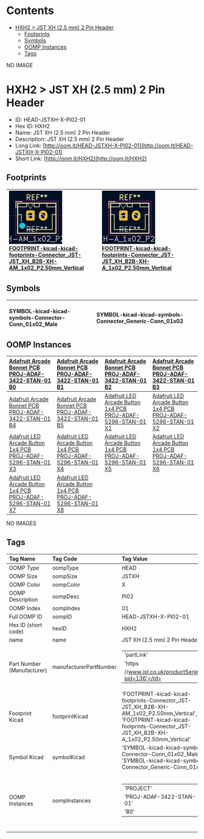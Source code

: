 



Contents
========

* [HXH2 > JST XH (2.5 mm) 2 Pin Header](#hxh2--jst-xh-25-mm-2-pin-header)
	* [Footprints](#footprints)
	* [Symbols](#symbols)
	* [OOMP Instances](#oomp-instances)
	* [Tags](#tags)
  
NO IMAGE  
# HXH2 > JST XH (2.5 mm) 2 Pin Header

- ID: HEAD-JSTXH-X-PI02-01
- Hex ID: HXH2
- Name: JST XH (2.5 mm) 2 Pin Header
- Description: JST XH (2.5 mm) 2 Pin Header
- Long Link: [http://oom.lt/HEAD-JSTXH-X-PI02-01](http://oom.lt/HEAD-JSTXH-X-PI02-01)
- Short Link: [http://oom.lt/HXH2](http://oom.lt/HXH2)

## Footprints
  

|[![](https://raw.githubusercontent.com/oomlout/oomlout_OOMP_eda_V2/main/FOOTPRINT/kicad/kicad-footprints/Connector_JST/JST_XH_B2B-XH-AM_1x02_P2.50mm_Vertical/image_140.png)<br>FOOTPRINT-kicad-kicad-footprints-Connector_JST-JST_XH_B2B-XH-AM_1x02_P2.50mm_Vertical](https://github.com/oomlout/oomlout_OOMP_eda_V2/tree/main/FOOTPRINT/kicad/kicad-footprints/Connector_JST/JST_XH_B2B-XH-AM_1x02_P2.50mm_Vertical/)|[![](https://raw.githubusercontent.com/oomlout/oomlout_OOMP_eda_V2/main/FOOTPRINT/kicad/kicad-footprints/Connector_JST/JST_XH_B2B-XH-A_1x02_P2.50mm_Vertical/image_140.png)<br>FOOTPRINT-kicad-kicad-footprints-Connector_JST-JST_XH_B2B-XH-A_1x02_P2.50mm_Vertical](https://github.com/oomlout/oomlout_OOMP_eda_V2/tree/main/FOOTPRINT/kicad/kicad-footprints/Connector_JST/JST_XH_B2B-XH-A_1x02_P2.50mm_Vertical/)|||
| :--- | :--- | :--- | :--- |

## Symbols
  

|![]()<br>SYMBOL-kicad-kicad-symbols-Connector-Conn_01x02_Male|![]()<br>SYMBOL-kicad-kicad-symbols-Connector_Generic-Conn_01x02|||
| :--- | :--- | :--- | :--- |

## OOMP Instances
  

|[Adafruit Arcade Bonnet PCB<br>PROJ-ADAF-3422-STAN-01<br>B0](https://github.com/oomlout/oomlout_OOMP_projects_V2/tree/main/PROJ/ADAF/3422/STAN/01/)|[Adafruit Arcade Bonnet PCB<br>PROJ-ADAF-3422-STAN-01<br>B1](https://github.com/oomlout/oomlout_OOMP_projects_V2/tree/main/PROJ/ADAF/3422/STAN/01/)|[Adafruit Arcade Bonnet PCB<br>PROJ-ADAF-3422-STAN-01<br>B2](https://github.com/oomlout/oomlout_OOMP_projects_V2/tree/main/PROJ/ADAF/3422/STAN/01/)|[Adafruit Arcade Bonnet PCB<br>PROJ-ADAF-3422-STAN-01<br>B3](https://github.com/oomlout/oomlout_OOMP_projects_V2/tree/main/PROJ/ADAF/3422/STAN/01/)|
| :--- | :--- | :--- | :--- |
|[Adafruit Arcade Bonnet PCB<br>PROJ-ADAF-3422-STAN-01<br>B4](https://github.com/oomlout/oomlout_OOMP_projects_V2/tree/main/PROJ/ADAF/3422/STAN/01/)|[Adafruit Arcade Bonnet PCB<br>PROJ-ADAF-3422-STAN-01<br>B5](https://github.com/oomlout/oomlout_OOMP_projects_V2/tree/main/PROJ/ADAF/3422/STAN/01/)|[Adafruit LED Arcade Button 1x4 PCB<br>PROJ-ADAF-5296-STAN-01<br>X1](https://github.com/oomlout/oomlout_OOMP_projects_V2/tree/main/PROJ/ADAF/5296/STAN/01/)|[Adafruit LED Arcade Button 1x4 PCB<br>PROJ-ADAF-5296-STAN-01<br>X2](https://github.com/oomlout/oomlout_OOMP_projects_V2/tree/main/PROJ/ADAF/5296/STAN/01/)|
|[Adafruit LED Arcade Button 1x4 PCB<br>PROJ-ADAF-5296-STAN-01<br>X3](https://github.com/oomlout/oomlout_OOMP_projects_V2/tree/main/PROJ/ADAF/5296/STAN/01/)|[Adafruit LED Arcade Button 1x4 PCB<br>PROJ-ADAF-5296-STAN-01<br>X4](https://github.com/oomlout/oomlout_OOMP_projects_V2/tree/main/PROJ/ADAF/5296/STAN/01/)|[Adafruit LED Arcade Button 1x4 PCB<br>PROJ-ADAF-5296-STAN-01<br>X5](https://github.com/oomlout/oomlout_OOMP_projects_V2/tree/main/PROJ/ADAF/5296/STAN/01/)|[Adafruit LED Arcade Button 1x4 PCB<br>PROJ-ADAF-5296-STAN-01<br>X6](https://github.com/oomlout/oomlout_OOMP_projects_V2/tree/main/PROJ/ADAF/5296/STAN/01/)|
|[Adafruit LED Arcade Button 1x4 PCB<br>PROJ-ADAF-5296-STAN-01<br>X7](https://github.com/oomlout/oomlout_OOMP_projects_V2/tree/main/PROJ/ADAF/5296/STAN/01/)|[Adafruit LED Arcade Button 1x4 PCB<br>PROJ-ADAF-5296-STAN-01<br>X8](https://github.com/oomlout/oomlout_OOMP_projects_V2/tree/main/PROJ/ADAF/5296/STAN/01/)|||
  
NO IMAGES  
## Tags
  

|Tag Name|Tag Code|Tag Value|
| :--- | :--- | :--- |
|OOMP Type|oompType|HEAD|
|OOMP Size|oompSize|JSTXH|
|OOMP Color|oompColor|X|
|OOMP Description|oompDesc|PI02|
|OOMP Index|oompIndex|01|
|Full OOMP ID|oompID|HEAD-JSTXH-X-PI02-01|
|Hex ID (short code)|hexID|HXH2|
|name|name|JST XH (2.5 mm) 2 Pin Header|
|Part Number (Manufacturer)|manufacturerPartNumber|<table><tr><td>'partLink'</td></tr><tr><td> 'https</td></tr><tr><td>//www.jst.co.uk/productSeries.php?pid=136'</td></tr></table>|
|Footprint Kicad|footprintKicad|'FOOTPRINT-kicad-kicad-footprints-Connector_JST-JST_XH_B2B-XH-AM_1x02_P2.50mm_Vertical', 'FOOTPRINT-kicad-kicad-footprints-Connector_JST-JST_XH_B2B-XH-A_1x02_P2.50mm_Vertical'|
|Symbol Kicad|symbolKicad|'SYMBOL-kicad-kicad-symbols-Connector-Conn_01x02_Male', 'SYMBOL-kicad-kicad-symbols-Connector_Generic-Conn_01x02'|
|OOMP Instances|oompInstances|<table><tr><td>'PROJECT'</td></tr><tr><td> 'PROJ-ADAF-3422-STAN-01'</td><td> 'ID'</td></tr><tr><td> 'B0'</td></tr></table></td><td> <table><tr><td>'PROJECT'</td></tr><tr><td> 'PROJ-ADAF-3422-STAN-01'</td><td> 'ID'</td></tr><tr><td> 'B1'</td></tr></table></td><td> <table><tr><td>'PROJECT'</td></tr><tr><td> 'PROJ-ADAF-3422-STAN-01'</td><td> 'ID'</td></tr><tr><td> 'B2'</td></tr></table></td><td> <table><tr><td>'PROJECT'</td></tr><tr><td> 'PROJ-ADAF-3422-STAN-01'</td><td> 'ID'</td></tr><tr><td> 'B3'</td></tr></table></td><td> <table><tr><td>'PROJECT'</td></tr><tr><td> 'PROJ-ADAF-3422-STAN-01'</td><td> 'ID'</td></tr><tr><td> 'B4'</td></tr></table></td><td> <table><tr><td>'PROJECT'</td></tr><tr><td> 'PROJ-ADAF-3422-STAN-01'</td><td> 'ID'</td></tr><tr><td> 'B5'</td></tr></table></td><td> <table><tr><td>'PROJECT'</td></tr><tr><td> 'PROJ-ADAF-5296-STAN-01'</td><td> 'ID'</td></tr><tr><td> 'X1'</td></tr></table></td><td> <table><tr><td>'PROJECT'</td></tr><tr><td> 'PROJ-ADAF-5296-STAN-01'</td><td> 'ID'</td></tr><tr><td> 'X2'</td></tr></table></td><td> <table><tr><td>'PROJECT'</td></tr><tr><td> 'PROJ-ADAF-5296-STAN-01'</td><td> 'ID'</td></tr><tr><td> 'X3'</td></tr></table></td><td> <table><tr><td>'PROJECT'</td></tr><tr><td> 'PROJ-ADAF-5296-STAN-01'</td><td> 'ID'</td></tr><tr><td> 'X4'</td></tr></table></td><td> <table><tr><td>'PROJECT'</td></tr><tr><td> 'PROJ-ADAF-5296-STAN-01'</td><td> 'ID'</td></tr><tr><td> 'X5'</td></tr></table></td><td> <table><tr><td>'PROJECT'</td></tr><tr><td> 'PROJ-ADAF-5296-STAN-01'</td><td> 'ID'</td></tr><tr><td> 'X6'</td></tr></table></td><td> <table><tr><td>'PROJECT'</td></tr><tr><td> 'PROJ-ADAF-5296-STAN-01'</td><td> 'ID'</td></tr><tr><td> 'X7'</td></tr></table></td><td> <table><tr><td>'PROJECT'</td></tr><tr><td> 'PROJ-ADAF-5296-STAN-01'</td><td> 'ID'</td></tr><tr><td> 'X8'</td></tr></table>|
||||
